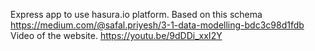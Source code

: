 Express app to use hasura.io platform.
Based on this schema
https://medium.com/@safal.priyesh/3-1-data-modelling-bdc3c98d1fdb
Video of the website. https://youtu.be/9dDDi_xxI2Y

